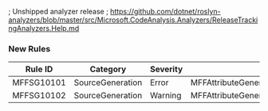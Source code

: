 ﻿; Unshipped analyzer release
; https://github.com/dotnet/roslyn-analyzers/blob/master/src/Microsoft.CodeAnalysis.Analyzers/ReleaseTrackingAnalyzers.Help.md

### New Rules

Rule ID     | Category         | Severity | Notes
------------|------------------|----------|-------------------------------------------------------------
MFFSG10101  | SourceGeneration | Error    | MFFAttributeGeneratorTrigger_InvalidTypeLocator
MFFSG10102  | SourceGeneration | Warning  | MFFAttributeGeneratorTrigger_NoOutputs
